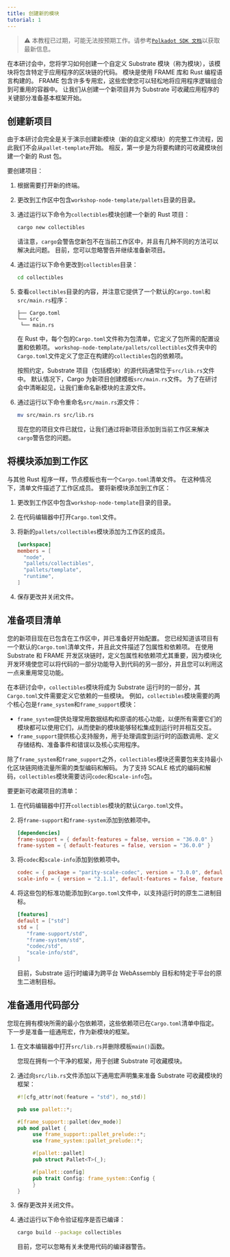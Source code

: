 ```yaml
---
title: 创建新的模块
tutorial: 1
---
```


> ⚠️ 本教程已过期，可能无法按预期工作。请参考[`Polkadot SDK 文档`](https://paritytech.github.io/polkadot-sdk/master/polkadot_sdk_docs/guides/your_first_pallet/index.html)以获取最新信息。

在本研讨会中，您将学习如何创建一个自定义 Substrate 模块（称为模块），该模块将包含特定于应用程序的区块链的代码。
模块是使用 FRAME 库和 Rust 编程语言构建的。
FRAME 包含许多专用宏，这些宏使您可以轻松地将应用程序逻辑组合到可重用的容器中。
让我们从创建一个新项目并为 Substrate 可收藏应用程序的关键部分准备基本框架开始。

## 创建新项目

由于本研讨会完全是关于演示创建新模块（新的自定义模块）的完整工作流程，因此我们不会从`pallet-template`开始。
相反，第一步是为将要构建的可收藏模块创建一个新的 Rust 包。

要创建项目：

1. 根据需要打开新的终端。

2. 更改到工作区中包含`workshop-node-template/pallets`目录的目录。

3. 通过运行以下命令为`collectibles`模块创建一个新的 Rust 项目：

   ```bash
   cargo new collectibles
   ```

   请注意，`cargo`会警告您新包不在当前工作区中，并且有几种不同的方法可以解决此问题。
   目前，您可以忽略警告并继续准备新项目。

4. 通过运行以下命令更改到`collectibles`目录：

   ```bash
   cd collectibles
   ```

5. 查看`collectibles`目录的内容，并注意它提供了一个默认的`Cargo.toml`和`src/main.rs`程序：

   ```text
   ├── Cargo.toml
   └── src
    └── main.rs
   ```

   在 Rust 中，每个包的`Cargo.toml`文件称为包清单，它定义了包所需的配置设置和依赖项。
   `workshop-node-template/pallets/collectibles`文件夹中的`Cargo.toml`文件定义了您正在构建的`collectibles`包的依赖项。

   按照约定，Substrate 项目（包括模块）的源代码通常位于`src/lib.rs`文件中。
   默认情况下，Cargo 为新项目创建模板`src/main.rs`文件。
   为了在研讨会中清晰起见，让我们重命名新模块的主源文件。

6. 通过运行以下命令重命名`src/main.rs`源文件：

   ```bash
   mv src/main.rs src/lib.rs
   ```

   现在您的项目文件已就位，让我们通过将新项目添加到当前工作区来解决`cargo`警告您的问题。

## 将模块添加到工作区

与其他 Rust 程序一样，节点模板也有一个`Cargo.toml`清单文件。
在这种情况下，清单文件描述了工作区成员。
要将新模块添加到工作区：

1. 更改到工作区中包含`workshop-node-template`目录的目录。

1. 在代码编辑器中打开`Cargo.toml`文件。

1. 将新的`pallets/collectibles`模块添加为工作区的成员。

   ```toml
   [workspace]
   members = [
     "node",
     "pallets/collectibles",
     "pallets/template",
     "runtime",
   ]
   ```

1. 保存更改并关闭文件。

## 准备项目清单

您的新项目现在已包含在工作区中，并已准备好开始配置。
您已经知道该项目有一个默认的`Cargo.toml`清单文件，并且此文件描述了包属性和依赖项。
在使用 Substrate 和 FRAME 开发区块链时，定义包属性和依赖项尤其重要，因为模块化开发环境使您可以将代码的一部分功能导入到代码的另一部分，并且您可以利用这一点来重用常见功能。

在本研讨会中，`collectibles`模块将成为 Substrate 运行时的一部分，其`Cargo.toml`文件需要定义它依赖的一些模块。
例如，`collectibles`模块需要的两个核心包是`frame_system`和`frame_support`模块：

- `frame_system`提供处理常用数据结构和原语的核心功能，以便所有需要它们的模块都可以使用它们，从而使新的模块能够轻松集成到运行时并相互交互。
- `frame_support`提供核心支持服务，用于处理调度到运行时的函数调用、定义存储结构、准备事件和错误以及核心实用程序。

除了`frame_system`和`frame_support`之外，`collectibles`模块还需要包来支持最小化区块链网络流量所需的类型编码和解码。
为了支持 SCALE 格式的编码和解码，`collectibles`模块需要访问`codec`和`scale-info`包。

要更新可收藏项目的清单：

1. 在代码编辑器中打开`collectibles`模块的默认`Cargo.toml`文件。

2. 将`frame-support`和`frame-system`添加到依赖项中。

   ```toml
   [dependencies]
   frame-support = { default-features = false, version = "36.0.0" }
   frame-system = { default-features = false, version = "36.0.0" }
   ```

3. 将`codec`和`scale-info`添加到依赖项中。

   ```toml
   codec = { package = "parity-scale-codec", version = "3.0.0", default-features = false, features = ["derive"] }
   scale-info = { version = "2.1.1", default-features = false, features = ["derive"] }
   ```

1. 将这些包的标准功能添加到`Cargo.toml`文件中，以支持运行时的原生二进制目标。

   ```toml
   [features]
   default = ["std"]
   std = [
      "frame-support/std",
      "frame-system/std",
      "codec/std",
      "scale-info/std",
   ]
   ```

   目前，Substrate 运行时编译为跨平台 WebAssembly 目标和特定于平台的原生二进制目标。

## 准备通用代码部分

您现在拥有模块所需的最小包依赖项，这些依赖项已在`Cargo.toml`清单中指定。
下一步是准备一组通用宏，作为新模块的框架。

1. 在文本编辑器中打开`src/lib.rs`并删除模板`main()`函数。

   您现在拥有一个干净的框架，用于创建 Substrate 可收藏模块。

2. 通过向`src/lib.rs`文件添加以下通用宏声明集来准备 Substrate 可收藏模块的框架：

   ```rust
   #![cfg_attr(not(feature = "std"), no_std)]

   pub use pallet::*;

   #[frame_support::pallet(dev_mode)]
   pub mod pallet {
        use frame_support::pallet_prelude::*;
        use frame_system::pallet_prelude::*;

        #[pallet::pallet]
        pub struct Pallet<T>(_);

        #[pallet::config]
        pub trait Config: frame_system::Config {
        }
   }
   ```

3. 保存更改并关闭文件。

1. 通过运行以下命令验证程序是否已编译：

   ```bash
   cargo build --package collectibles
   ```

   目前，您可以忽略有关未使用代码的编译器警告。
